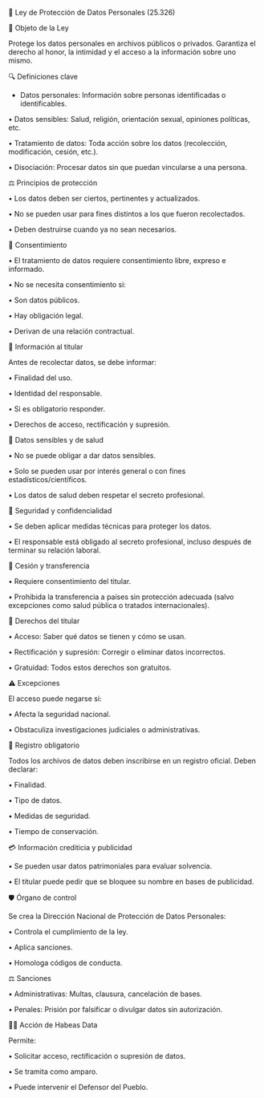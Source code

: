 📘 Ley de Protección de Datos Personales (25.326)

🎯 Objeto de la Ley

Protege los datos personales en archivos públicos o privados. Garantiza el derecho al honor, la intimidad y el acceso a la información sobre uno mismo.



🔍 Definiciones clave

* Datos personales: Información sobre personas identificadas o identificables.

• Datos sensibles: Salud, religión, orientación sexual, opiniones políticas, etc.

• Tratamiento de datos: Toda acción sobre los datos (recolección, modificación, cesión, etc.).

• Disociación: Procesar datos sin que puedan vincularse a una persona.



⚖️ Principios de protección

• Los datos deben ser ciertos, pertinentes y actualizados.

• No se pueden usar para fines distintos a los que fueron recolectados.

• Deben destruirse cuando ya no sean necesarios.



📝 Consentimiento

• El tratamiento de datos requiere consentimiento libre, expreso e informado.

• No se necesita consentimiento si:

• Son datos públicos.

• Hay obligación legal.

• Derivan de una relación contractual.



📢 Información al titular

Antes de recolectar datos, se debe informar:

• Finalidad del uso.

• Identidad del responsable.

• Si es obligatorio responder.

• Derechos de acceso, rectificación y supresión.



🚫 Datos sensibles y de salud

• No se puede obligar a dar datos sensibles.

• Solo se pueden usar por interés general o con fines estadísticos/científicos.

• Los datos de salud deben respetar el secreto profesional.



🔐 Seguridad y confidencialidad

• Se deben aplicar medidas técnicas para proteger los datos.

• El responsable está obligado al secreto profesional, incluso después de terminar su relación laboral.



🔄 Cesión y transferencia

• Requiere consentimiento del titular.

• Prohibida la transferencia a países sin protección adecuada (salvo excepciones como salud pública o tratados internacionales).



👤 Derechos del titular

• Acceso: Saber qué datos se tienen y cómo se usan.

• Rectificación y supresión: Corregir o eliminar datos incorrectos.

• Gratuidad: Todos estos derechos son gratuitos.



⚠️ Excepciones

El acceso puede negarse si:

• Afecta la seguridad nacional.

• Obstaculiza investigaciones judiciales o administrativas.



🧾 Registro obligatorio

Todos los archivos de datos deben inscribirse en un registro oficial. Deben declarar:

• Finalidad.

• Tipo de datos.

• Medidas de seguridad.

• Tiempo de conservación.



💳 Información crediticia y publicidad

• Se pueden usar datos patrimoniales para evaluar solvencia.

• El titular puede pedir que se bloquee su nombre en bases de publicidad.



🛡️ Órgano de control

Se crea la Dirección Nacional de Protección de Datos Personales:

• Controla el cumplimiento de la ley.

• Aplica sanciones.

• Homologa códigos de conducta.



⚖️ Sanciones

• Administrativas: Multas, clausura, cancelación de bases.

• Penales: Prisión por falsificar o divulgar datos sin autorización.



🧑‍⚖️ Acción de Habeas Data

Permite:

• Solicitar acceso, rectificación o supresión de datos.

• Se tramita como amparo.

• Puede intervenir el Defensor del Pueblo.

